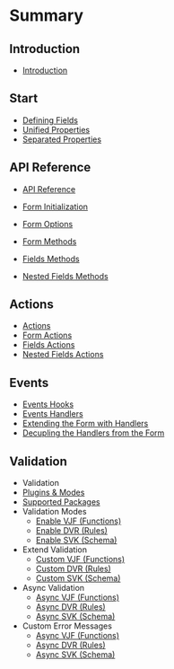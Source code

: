 # Summary

## Introduction
* [Introduction](README.md)

## Start

* [Defining Fields](docs/defining-fields/README.md)
 * [Unified Properties](docs/defining-fields/unified-properties.md)
 * [Separated Properties](docs/defining-fields/separated-properties.md)

## API Reference

* [API Reference](docs/api-reference/README.md)

 * [Form Initialization](docs/api-reference/form-initialization.md)
 * [Form Options](docs/api-reference/form-options.md)
 * [Form Methods](docs/api-reference/form-methods.md)
 * [Fields Methods](docs/api-reference/fields-methods.md)
 * [Nested Fields Methods](docs/api-reference/nested-fields-methods.md)

## Actions

* [Actions](docs/actions/README.md)
 * [Form Actions](docs/actions/form-actions.md)
 * [Fields Actions](docs/actions/fields-actions.md)
 * [Nested Fields Actions](docs/actions/nested-fields-actions.md)

## Events

* [Events Hooks](docs/events/events-hooks.md)
* [Events Handlers](docs/events/README.md)
 * [Extending the Form with Handlers](docs/events/extending-form.md)
 * [Decupling the Handlers from the Form](docs/events/decoupling-handlers.md)

## Validation

* Validation
 * [Plugins & Modes](docs/validation/plugins.md)
 * [Supported Packages](docs/validation/supported-packages.md)
 * Validation Modes
    * [Enable VJF (Functions)]()
    * [Enable DVR (Rules)]()
    * [Enable SVK (Schema)]()
  * Extend Validation
    * [Custom VJF (Functions)]()
    * [Custom DVR (Rules)]()
    * [Custom SVK (Schema)]()
  * Async Validation
    * [Async VJF (Functions)]()
    * [Async DVR (Rules)]()
    * [Async SVK (Schema)]()
 * Custom Error Messages
   * [Async VJF (Functions)]()
   * [Async DVR (Rules)]()
   * [Async SVK (Schema)]()
